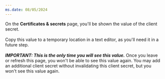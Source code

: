 ```yaml
---
ms.date: 08/05/2024
---
```

On the **Certificates & secrets** page, you'll be shown the value of the client secret.<br>
<br>
Copy this value to a temporary location in a text editor, as you'll need it in a future step.<br>
<br>
***IMPORTANT: This is the only time you will see this value.*** Once you leave or refresh this page, you won't be able to see this value again. You may add an additional client secret without invalidating this client secret, but you won't see this value again.

